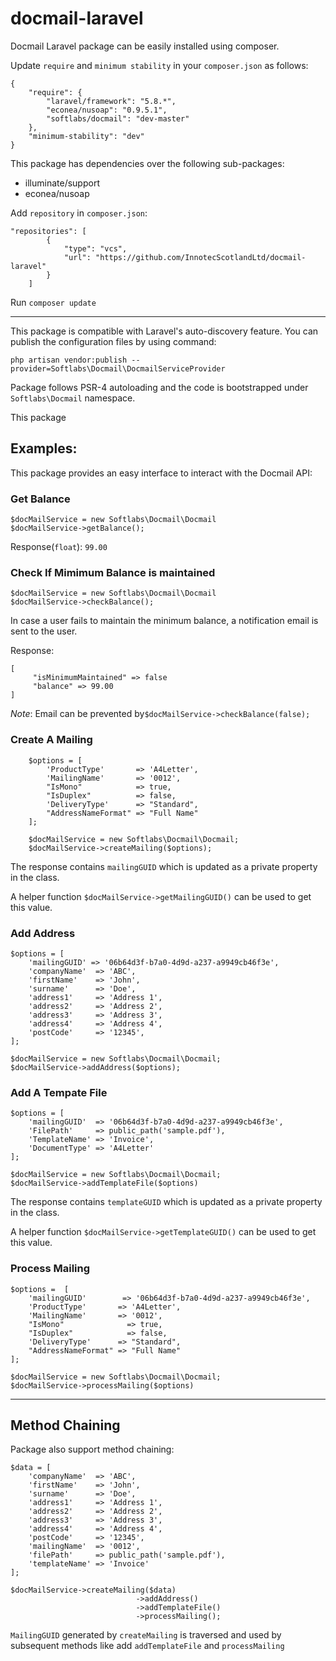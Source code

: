 # docmail-laravel
Docmail Laravel package can be easily installed using composer.

Update `require` and `minimum stability` in your `composer.json`  as follows:
```
{
    "require": {
        "laravel/framework": "5.8.*",
        "econea/nusoap": "0.9.5.1",
        "softlabs/docmail": "dev-master"
    },
    "minimum-stability": "dev"
}
```
This package has dependencies over the following sub-packages:
 - illuminate/support
 - econea/nusoap


Add `repository` in `composer.json`:
```
"repositories": [
        {
            "type": "vcs",
            "url": "https://github.com/InnotecScotlandLtd/docmail-laravel"
        }
    ]
```

Run `composer update`

------
This package is compatible with Laravel's auto-discovery feature. You can publish the configuration files by using command:


`php artisan vendor:publish --provider=Softlabs\Docmail\DocmailServiceProvider`

Package follows PSR-4 autoloading and the code is bootstrapped under `Softlabs\Docmail` namespace.

This package 

## Examples:


This package provides an easy interface to interact with the Docmail API:

### Get Balance

```
$docMailService = new Softlabs\Docmail\Docmail
$docMailService->getBalance();
```

Response(`float`): `99.00`


### Check If Mimimum Balance is maintained
```
$docMailService = new Softlabs\Docmail\Docmail
$docMailService->checkBalance();
```
In case a user fails to maintain the minimum balance, a notification email is sent to the user. 

Response:
```
[
     "isMinimumMaintained" => false
     "balance" => 99.00
]
```

*Note*: Email can be prevented by`$docMailService->checkBalance(false);`

### Create  A Mailing

```
    $options = [
        'ProductType'       => 'A4Letter',
        'MailingName'       => '0012',
        "IsMono"            => true,
        "IsDuplex"          => false,
        'DeliveryType'      => "Standard",
        "AddressNameFormat" => "Full Name"
    ];

    $docMailService = new Softlabs\Docmail\Docmail;
    $docMailService->createMailing($options);
```

The response contains `mailingGUID` which is updated as a private property in the class. 

A helper function `$docMailService->getMailingGUID()` can be used to get this value.

### Add Address

```
$options = [
    'mailingGUID' => '06b64d3f-b7a0-4d9d-a237-a9949cb46f3e',
    'companyName'  => 'ABC',
    'firstName'    => 'John',
    'surname'      => 'Doe',
    'address1'     => 'Address 1',
    'address2'     => 'Address 2',
    'address3'     => 'Address 3',
    'address4'     => 'Address 4',
    'postCode'     => '12345',
];

$docMailService = new Softlabs\Docmail\Docmail;
$docMailService->addAddress($options);
```


### Add A Tempate File
```
$options = [
    'mailingGUID'  => '06b64d3f-b7a0-4d9d-a237-a9949cb46f3e',
    'FilePath'     => public_path('sample.pdf'),
    'TemplateName' => 'Invoice',
    'DocumentType' => 'A4Letter'
];

$docMailService = new Softlabs\Docmail\Docmail;
$docMailService->addTemplateFile($options)

```
The response contains `templateGUID` which is updated as a private property in the class. 

A helper function `$docMailService->getTemplateGUID()` can be used to get this value.


### Process Mailing
```
$options =  [
    'mailingGUID'        => '06b64d3f-b7a0-4d9d-a237-a9949cb46f3e',
    'ProductType'       => 'A4Letter',
    'MailingName'       => '0012',
    "IsMono"              => true,
    "IsDuplex"            => false,
    'DeliveryType'      => "Standard",
    "AddressNameFormat" => "Full Name"
];

$docMailService = new Softlabs\Docmail\Docmail;
$docMailService->processMailing($options)
```

---

## Method Chaining

Package also support method chaining:
```
$data = [
    'companyName'  => 'ABC',
    'firstName'    => 'John',
    'surname'      => 'Doe',
    'address1'     => 'Address 1',
    'address2'     => 'Address 2',
    'address3'     => 'Address 3',
    'address4'     => 'Address 4',
    'postCode'     => '12345',
    'mailingName'  => '0012',
    'filePath'     => public_path('sample.pdf'),
    'templateName' => 'Invoice'
];

$docMailService->createMailing($data)
                            ->addAddress()
                            ->addTemplateFile()
                            ->processMailing();
```
`MailingGUID`  generated by `createMailing` is traversed and used by subsequent methods like add `addTemplateFile` and `processMailing`